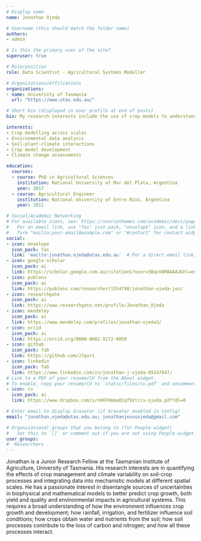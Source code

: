 ```yaml
---
# Display name
name: Jonathan Ojeda

# Username (this should match the folder name)
authors:
- admin

# Is this the primary user of the site?
superuser: true

# Role/position
role: Data Scientist - Agricultural Systems Modeller

# Organizations/Affiliations
organizations:
- name: University of Tasmania
  url: "https://www.utas.edu.au/"

# Short bio (displayed in user profile at end of posts)
bio: My research interests include the use of crop models to understand GxExM crop interactions.

interests:
- Crop modelling across scales
- Environmental data analysis
- Soil-plant-climate interactions
- Crop model development
- Climate change assessments

education:
  courses:
  - course: PhD in Agricultural Sciences
    institution: National University of Mar del Plata, Argentina
    year: 2017
  - course: Agricultural Engineer
    institution: National University of Entre Ríos, Argentina
    year: 2011

# Social/Academic Networking
# For available icons, see: https://sourcethemes.com/academic/docs/page-builder/#icons
#   For an email link, use "fas" icon pack, "envelope" icon, and a link in the
#   form "mailto:your-email@example.com" or "#contact" for contact widget.
social:
- icon: envelope
  icon_pack: fas
  link: 'mailto:jonathan.ojeda@utas.edu.au'  # For a direct email link, use "mailto:test@example.org".
- icon: google-scholar
  icon_pack: ai
  link: https://scholar.google.com.au/citations?user=5Bqcm9MAAAAJ&hl=en
- icon: publons
  icon_pack: ai
  link: https://publons.com/researcher/1554798/jonathan-ojeda-jon/
- icon: researchgate
  icon_pack: ai
  link: https://www.researchgate.net/profile/Jonathan_Ojeda
- icon: mendeley
  icon_pack: ai
  link: https://www.mendeley.com/profiles/jonathan-ojeda3/
- icon: orcid
  icon_pack: ai
  link: https://orcid.org/0000-0002-9172-0059
- icon: github
  icon_pack: fab
  link: https://github.com/JJguri
- icon: linkedin
  icon_pack: fab
  link: https://www.linkedin.com/in/jonathan-j-ojeda-09147047/
# Link to a PDF of your resume/CV from the About widget.
# To enable, copy your resume/CV to `static/files/cv.pdf` and uncomment the lines below.
- icon: cv
  icon_pack: ai
  link: https://www.dropbox.com/s/n96h9mma01qf9zt/cv-ojeda.pdf?dl=0

# Enter email to display Gravatar (if Gravatar enabled in Config)
email: "jonathan.ojeda@utas.edu.au; jonathanjesusojeda@gmail.com"

# Organizational groups that you belong to (for People widget)
#   Set this to `[]` or comment out if you are not using People widget.
user_groups:
#- Researchers
---
```


Jonathan is a Junior Research Fellow at the Tasmanian Institute of Agriculture, University of Tasmania. His research interests are in quantifying the effects of crop management and climate variability on soil-crop processes and integrating data into mechanistic models at different spatial scales. He has a passionate interest in disentangle sources of uncertainties in biophysical and mathematical models to better predict crop growth, both yield and quality and environmental impacts in agricultural systems. This requires a broad understanding of how the environment influences crop growth and development; how rainfall, irrigation, and fertilizer influence soil conditions; how crops obtain water and nutrients from the soil; how soil processes contribute to the loss of carbon and nitrogen; and how all these processes interact.
